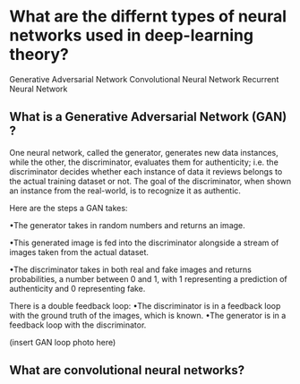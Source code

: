 # What are the differnt types of neural networks used in deep-learning theory? 

Generative Adversarial Network 
Convolutional Neural Network 
Recurrent Neural Network 


## What is a Generative Adversarial Network (GAN) ? 

One neural network, called the generator, generates new data instances, while the other, the discriminator, evaluates them for authenticity; i.e. the discriminator decides whether each instance of data it reviews belongs to the actual training dataset or not. The goal of the discriminator, when shown an instance from the real-world, is to recognize it as authentic.

Here are the steps a GAN takes:

•The generator takes in random numbers and returns an image.

•This generated image is fed into the discriminator alongside a stream of images taken from the actual dataset.

•The discriminator takes in both real and fake images and returns probabilities, a number between 0 and 1, with 1 
representing a prediction of authenticity and 0 representing fake.

There is a double feedback loop: 
•The discriminator is in a feedback loop with the ground truth of the images, which is known.
•The generator is in a feedback loop with the discriminator.

(insert GAN loop photo here) 

## What are convolutional neural networks? 

